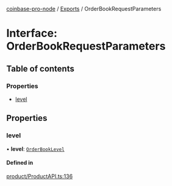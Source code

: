[coinbase-pro-node](../README.md) / [Exports](../modules.md) / OrderBookRequestParameters

# Interface: OrderBookRequestParameters

## Table of contents

### Properties

- [level](OrderBookRequestParameters.md#level)

## Properties

### level

• **level**: [`OrderBookLevel`](../enums/OrderBookLevel.md)

#### Defined in

[product/ProductAPI.ts:136](https://github.com/bennycode/coinbase-pro-node/blob/9734468/src/product/ProductAPI.ts#L136)
